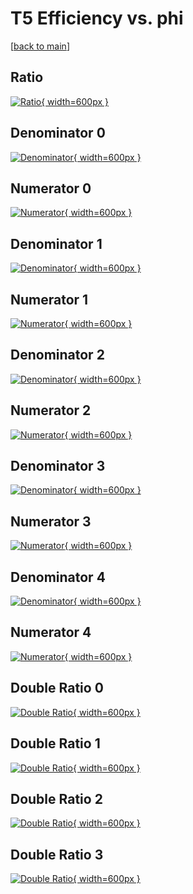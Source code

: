 # T5 Efficiency vs. phi

[[back to main](./)]



## Ratio

[![Ratio](../mtv/var/T5_vtr_0_1_eff_phi.png){ width=600px }](../mtv/var/T5_vtr_0_1_eff_phi.pdf)

## Denominator 0

[![Denominator](../mtv/den/T5_vtr_0_1_eff_phi_den0.png){ width=600px }](../mtv/den/T5_vtr_0_1_eff_phi_den0.pdf)

## Numerator 0

[![Numerator](../mtv/num/T5_vtr_0_1_eff_phi_num0.png){ width=600px }](../mtv/num/T5_vtr_0_1_eff_phi_num0.pdf)

## Denominator 1

[![Denominator](../mtv/den/T5_vtr_0_1_eff_phi_den1.png){ width=600px }](../mtv/den/T5_vtr_0_1_eff_phi_den1.pdf)

## Numerator 1

[![Numerator](../mtv/num/T5_vtr_0_1_eff_phi_num1.png){ width=600px }](../mtv/num/T5_vtr_0_1_eff_phi_num1.pdf)

## Denominator 2

[![Denominator](../mtv/den/T5_vtr_0_1_eff_phi_den2.png){ width=600px }](../mtv/den/T5_vtr_0_1_eff_phi_den2.pdf)

## Numerator 2

[![Numerator](../mtv/num/T5_vtr_0_1_eff_phi_num2.png){ width=600px }](../mtv/num/T5_vtr_0_1_eff_phi_num2.pdf)

## Denominator 3

[![Denominator](../mtv/den/T5_vtr_0_1_eff_phi_den3.png){ width=600px }](../mtv/den/T5_vtr_0_1_eff_phi_den3.pdf)

## Numerator 3

[![Numerator](../mtv/num/T5_vtr_0_1_eff_phi_num3.png){ width=600px }](../mtv/num/T5_vtr_0_1_eff_phi_num3.pdf)

## Denominator 4

[![Denominator](../mtv/den/T5_vtr_0_1_eff_phi_den4.png){ width=600px }](../mtv/den/T5_vtr_0_1_eff_phi_den4.pdf)

## Numerator 4

[![Numerator](../mtv/num/T5_vtr_0_1_eff_phi_num4.png){ width=600px }](../mtv/num/T5_vtr_0_1_eff_phi_num4.pdf)

## Double Ratio 0

[![Double Ratio](../mtv/ratio/T5_vtr_0_1_eff_phi_ratio0.png){ width=600px }](../mtv/ratio/T5_vtr_0_1_eff_phi_ratio0.pdf)

## Double Ratio 1

[![Double Ratio](../mtv/ratio/T5_vtr_0_1_eff_phi_ratio1.png){ width=600px }](../mtv/ratio/T5_vtr_0_1_eff_phi_ratio1.pdf)

## Double Ratio 2

[![Double Ratio](../mtv/ratio/T5_vtr_0_1_eff_phi_ratio2.png){ width=600px }](../mtv/ratio/T5_vtr_0_1_eff_phi_ratio2.pdf)

## Double Ratio 3

[![Double Ratio](../mtv/ratio/T5_vtr_0_1_eff_phi_ratio3.png){ width=600px }](../mtv/ratio/T5_vtr_0_1_eff_phi_ratio3.pdf)

